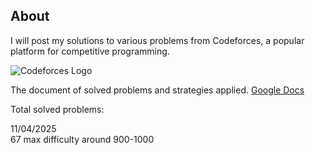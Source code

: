 ## About
I will post my solutions to various problems from Codeforces, a popular platform for competitive programming.

![Codeforces Logo](https://codeforces.org/s/18049/images/codeforces-logo-with-telegram.png)

The document of solved problems and strategies applied.
[Google Docs](https://docs.google.com/document/d/18BMLv7yYMiGAzQF3E3djaAR5gdZ_01RLxwtUxAXV0fw/edit?usp=sharing)

Total solved problems:<br>

11/04/2025<br>
67 max difficulty around 900-1000